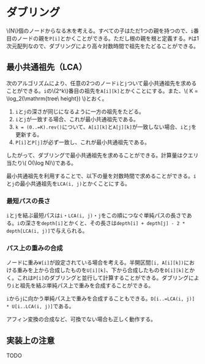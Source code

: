 # ダブリング

\\(N\\)個のノードからなる木を考える。すべての子はただ1つの親を持つので、`i`番目のノードの親を`P[i]`とかくことができる。ただし根の親を根と定義する。`P`は1次元配列なので、ダブリングにより高々対数時間で祖先をたどることができる。

## 最小共通祖先（LCA）

次のアルゴリズムにより、任意の2つのノード`i`と`j`ついて最小共通祖先を求めることができる。`i`の\\(2^k\\)番目の祖先を`A[i][k]`とかくことにする。また、\\( K = \log_2(\mathrm{tree\ height}) \\)とおく。

1. `i`と`j`の深さが同じになるように一方の祖先をたどる。
2. `i`と`j`が一致する場合、これが最小共通祖先である。
3. `k = (0..=K).rev()`について、`A[i][k]`と`A[j][k]`が一致しない場合、`i`と`j`を更新する。
4. `P[i]`と`P[j]`が必ず一致し、これが最小共通祖先である。

したがって、ダブリングで最小共通祖先を求めることができる。計算量はクエリ当たり\\( O(\log N)\\)である。

最小共通祖先を利用することで、以下の量を対数時間で求めることができる。`i`と`j`の最小共通祖先を`LCA(i, j)`とかくことにする。

### 最短パスの長さ

`i`と`j`を結ぶ最短パスは`i`・`LCA(i, j)`・`j`をこの順につなぐ単純パスの長さである。`i`の深さを`depth[i]`とかくと、その長さは`depth[i] + depth[j] - 2 * depth[LCA(i, j)]`で与えられる。

### パス上の重みの合成

ノードに重み`W[i]`が設定されている場合を考える。半開区間`[i, A[i][k])`における重みを上から合成したものを`U[i][k]`、下から合成したものを`D[i][k]`とかく。これは`P[i]`のダブリングと並行して計算することができる。ダブリングにより`i`と祖先を結ぶ単純パス上で重みを合成することができる。

`i`から`j`に向かう単純パス上で重みを合成することもできる。`D[i..=LCA(i, j)] * U[i..LCA(i, j)]`である。

アフィン変換の合成など、可換でない場合も正しく動作する。

## 実装上の注意

TODO

